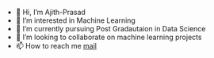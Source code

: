 - 👋 Hi, I’m Ajith-Prasad
- 👀 I’m interested in Machine Learning
- 🌱 I’m currently pursuing Post Gradautaion in Data Science
- 💞️ I’m looking to collaborate on machine learning projects
- 📫 How to reach me [mail](mailto:prasadajith02@gmail.com)

<!---
Ajith-Prasad/Ajith-Prasad is a ✨ special ✨ repository because its `README.md` (this file) appears on your GitHub profile.
You can click the Preview link to take a look at your changes.
--->
